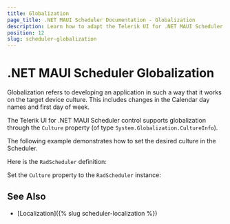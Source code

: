 ```yaml
---
title: Globalization
page_title: .NET MAUI Scheduler Documentation - Globalization
description: Learn how to adapt the Telerik UI for .NET MAUI Scheduler to device cultures by utilizing its globalization support options.
position: 12
slug: scheduler-globalization
---
```


# .NET MAUI Scheduler Globalization

Globalization refers to developing an application in such a way that it works on the target device culture. This includes changes in the Calendar day names and first day of week.

The Telerik UI for .NET MAUI Scheduler control supports globalization through the `Culture` property (of type `System.Globalization.CultureInfo`). 

The following example demonstrates how to set the desired culture in the Scheduler.

Here is the `RadScheduler` definition:

<snippet id='scheduler-globalization' />

Set the `Culture` property to the `RadScheduler` instance:

<snippet id='scheduler-culture-set' />

## See Also

- [Localization]({% slug scheduler-localization %})
